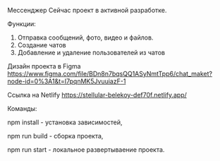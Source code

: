Мессенджер
Сейчас проект в активной разработке.

Функции: 

1. Отправка сообщений, фото, видео и файлов.
2. Создание чатов
3. Добавление и удаление пользователей из чатов

Дизайн проекта в Figma
https://www.figma.com/file/BDn8n7bqsQQ1ASyNmtTpp6/chat_maket?node-id=0%3A1&t=I7pqnMK5JvuuiazF-1

Ссылка на Netlify
https://stellular-belekoy-def70f.netlify.app/

Команды:

npm install - установка зависимостей,

npm run build - сборка проекта,

npm run start - локальное развертываение проекта.
